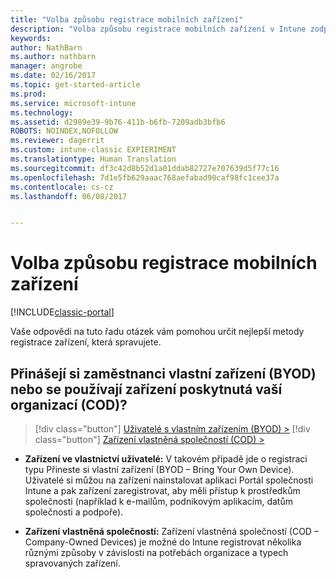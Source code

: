 ```yaml
---
title: "Volba způsobu registrace mobilních zařízení"
description: "Volba způsobu registrace mobilních zařízení v Intune zodpovězením několik jednoduchých dotazů"
keywords: 
author: NathBarn
ms.author: nathbarn
manager: angrobe
ms.date: 02/16/2017
ms.topic: get-started-article
ms.prod: 
ms.service: microsoft-intune
ms.technology: 
ms.assetid: d2989e39-9b76-411b-b6fb-7209adb3bfb6
ROBOTS: NOINDEX,NOFOLLOW
ms.reviewer: dagerrit
ms.custom: intune-classic EXPIERIMENT
ms.translationtype: Human Translation
ms.sourcegitcommit: df3c42d8b52d1a01ddab82727e707639d5f77c16
ms.openlocfilehash: 7d1e5fb629aaac768aefabad90caf98fc1cee37a
ms.contentlocale: cs-cz
ms.lasthandoff: 06/08/2017


---
```


# <a name="choose-how-to-enroll-mobile-devices"></a>Volba způsobu registrace mobilních zařízení

[!INCLUDE[classic-portal](../includes/classic-portal.md)]

Vaše odpovědi na tuto řadu otázek vám pomohou určit nejlepší metody registrace zařízení, která spravujete.

## <a name="do-employees-bring-their-own-devices-byod-or-are-devices-provided-by-your-organization-cod"></a>**Přinášejí si zaměstnanci vlastní zařízení (BYOD) nebo se používají zařízení poskytnutá vaší organizací (COD)?**

> [!div class="button"]
[Uživatelé s vlastním zařízením (BYOD) >](choose-how-to-enroll-devices2.md)
> [!div class="button"]
[Zařízení vlastněná společností (COD) >](choose-how-to-enroll-devices3.md)

- **Zařízení ve vlastnictví uživatelé:** V takovém případě jde o registraci typu Přineste si vlastní zařízení (BYOD – Bring Your Own Device). Uživatelé si můžou na zařízení nainstalovat aplikaci Portál společnosti Intune a pak zařízení zaregistrovat, aby měli přístup k prostředkům společnosti (například k e-mailům, podnikovým aplikacím, datům společnosti a podpoře).  

- **Zařízení vlastněná společností:** Zařízení vlastněná společností (COD – Company-Owned Devices) je možné do Intune registrovat několika různými způsoby v závislosti na potřebách organizace a typech spravovaných zařízení.


